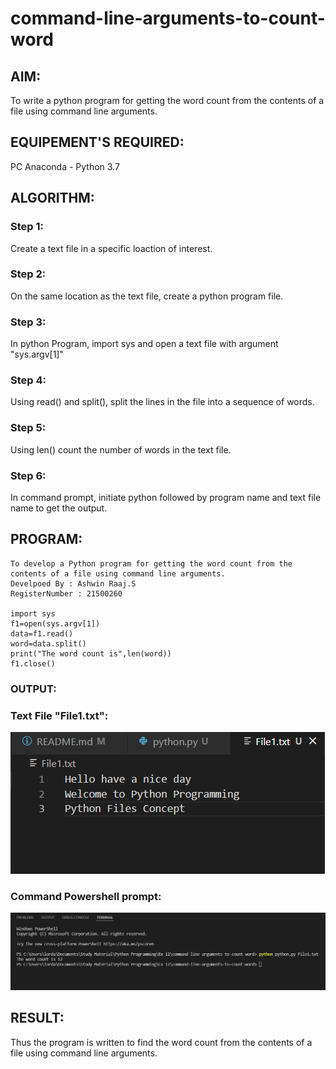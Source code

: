 # command-line-arguments-to-count-word
## AIM:
To write a python program for getting the word count from the contents of a file using command line arguments.
## EQUIPEMENT'S REQUIRED: 
PC
Anaconda - Python 3.7
## ALGORITHM: 
### Step 1:
Create a text file in a specific loaction of interest.

### Step 2:
On the same location as the text file, create a python program file.

### Step 3:
In python Program, import sys and open a text file with argument "sys.argv[1]"

### Step 4:
Using read() and split(), split the lines in the file into a sequence of words.

### Step 5:
Using len() count the number of words in the text file.

### Step 6:
In command prompt, initiate python followed by program name and text file name to get the output.

## PROGRAM:
```
To develop a Python program for getting the word count from the contents of a file using command line arguments.
Develpoed By : Ashwin Raaj.S
RegisterNumber : 21500260

import sys
f1=open(sys.argv[1])
data=f1.read()
word=data.split()
print("The word count is",len(word))
f1.close()
```

### OUTPUT:
### Text File "File1.txt":
![output 1](e1.png)

### Command Powershell prompt:
![output 2](e2.png)

## RESULT:
Thus the program is written to find the word count from the contents of a file using command line arguments.
